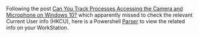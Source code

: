 Following the post [Can You Track Processes Accessing the Camera and Microphone on Windows 10?](https://dfir.pubpub.org/pub/nm5b39ae/release/1) 
which apparently missed to check the relevant Current User info (HKCU), here is a Powershell [Parser](https://github.com/kacos2000/Win10/blob/master/Consent/Get-Privacy.ps1) to view the related info on your WorkStation. 
